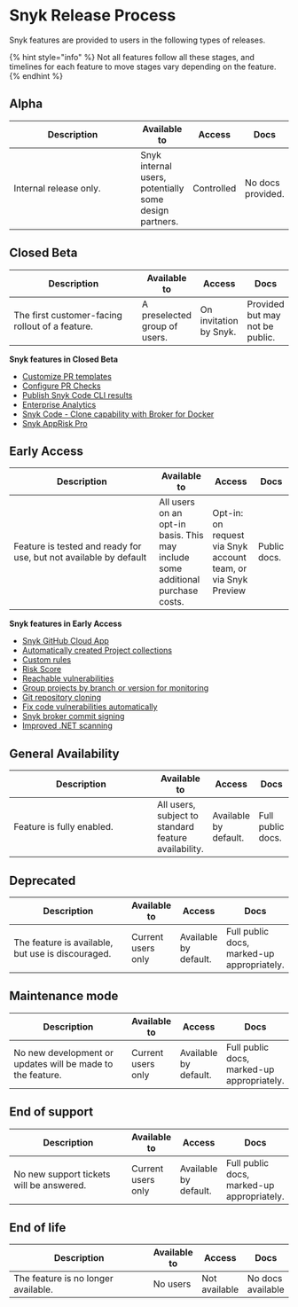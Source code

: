 # Snyk Release Process

Snyk features are provided to users in the following types of releases.

{% hint style="info" %}
Not all features follow all these stages, and timelines for each feature to move stages vary depending on the feature.
{% endhint %}

## Alpha

<table><thead><tr><th width="240">Description</th><th>Available to</th><th>Access</th><th>Docs</th></tr></thead><tbody><tr><td>Internal release only.</td><td>Snyk internal users, potentially some design partners.</td><td>Controlled </td><td>No docs provided.</td></tr></tbody></table>

## Closed Beta

<table><thead><tr><th width="243">Description</th><th>Available to</th><th>Access</th><th>Docs</th></tr></thead><tbody><tr><td>The first customer-facing rollout of a feature.</td><td>A preselected group of users.</td><td>On invitation by Snyk.</td><td>Provided but may not be public.</td></tr></tbody></table>

**Snyk features in Closed Beta**

* [Customize PR templates](../scan-with-snyk/pull-requests/snyk-fix-pull-or-merge-requests/customize-pr-templates/)
* [Configure PR Checks](../scan-with-snyk/pull-requests/pull-request-checks/configure-pull-request-checks.md)
* [Publish Snyk Code CLI results](../snyk-cli/scan-and-maintain-projects-using-the-cli/snyk-cli-for-snyk-code/publish-snyk-code-cli-results-and-ignore-issues.md)
* [Enterprise Analytics](../manage-risk/analytics/)
* [Snyk Code - Clone capability with Broker for Docker](../enterprise-configuration/snyk-broker/install-and-configure-snyk-broker/advanced-configuration-for-snyk-broker-docker-installation/snyk-code-clone-capability-with-broker-for-docker.md)
* [Snyk AppRisk Pro](../manage-risk/snyk-apprisk/)

## Early Access

<table><thead><tr><th width="246">Description</th><th>Available to</th><th>Access</th><th>Docs</th></tr></thead><tbody><tr><td>Feature is tested and ready for use, but not available by default</td><td>All users on an opt-in basis. This may include some additional purchase costs.</td><td>Opt-in: on request via Snyk account team, or via Snyk Preview</td><td>Public docs.</td></tr></tbody></table>

**Snyk features in Early Access**

* [Snyk GitHub Cloud App](../integrate-with-snyk/git-repositories-scms-integrations-with-snyk/snyk-github-cloud-app.md)
* [Automatically created Project collections](../snyk-admin/introduction-to-snyk-projects/automatically-created-project-collections.md)
* [Custom rules](../scan-with-snyk/snyk-code/snyk-code-custom-rules/)
* [Risk Score](../manage-risk/prioritize-issues-for-fixing/risk-score.md)
* [Reachable vulnerabilities](../manage-risk/prioritize-issues-for-fixing/reachable-vulnerabilities.md)
* [Group projects by branch or version for monitoring](../snyk-cli/scan-and-maintain-projects-using-the-cli/group-projects-by-branch-or-version-for-monitoring.md)
* [Git repository cloning](../snyk-admin/snyk-preview.md#enable-git-repository-cloning)
* [Fix code vulnerabilities automatically](../scan-with-snyk/snyk-code/manage-code-vulnerabilities/fix-code-vulnerabilities-automatically.md)
* [Snyk broker commit signing](../enterprise-configuration/snyk-broker/snyk-broker-commit-signing.md)
* [Improved .NET scanning](supported-languages-and-frameworks/.net/improved-.net-scanning.md)

## General Availability

<table><thead><tr><th width="249">Description</th><th>Available to</th><th>Access</th><th>Docs</th></tr></thead><tbody><tr><td>Feature is fully enabled.</td><td>All users, subject to standard feature availability.</td><td>Available by default.</td><td>Full public docs.</td></tr></tbody></table>

## Deprecated

<table><thead><tr><th width="256">Description</th><th>Available to</th><th>Access</th><th>Docs</th></tr></thead><tbody><tr><td>The feature is available, but use is discouraged. </td><td>Current users only</td><td>Available by default.</td><td>Full public docs, marked-up appropriately.</td></tr></tbody></table>

## Maintenance mode

<table><thead><tr><th width="256">Description</th><th>Available to</th><th>Access</th><th>Docs</th></tr></thead><tbody><tr><td>No new development or updates will be made to the feature. </td><td>Current users only</td><td>Available by default.</td><td>Full public docs, marked-up appropriately.</td></tr></tbody></table>

## End of support

<table><thead><tr><th width="256">Description</th><th>Available to</th><th>Access</th><th>Docs</th></tr></thead><tbody><tr><td>No new support tickets will be answered. </td><td>Current users only</td><td>Available by default.</td><td>Full public docs, marked-up appropriately.</td></tr></tbody></table>

## End of life

<table><thead><tr><th width="256">Description</th><th>Available to</th><th>Access</th><th>Docs</th></tr></thead><tbody><tr><td>The feature is no longer available. </td><td>No users</td><td>Not available</td><td>No docs available</td></tr></tbody></table>
